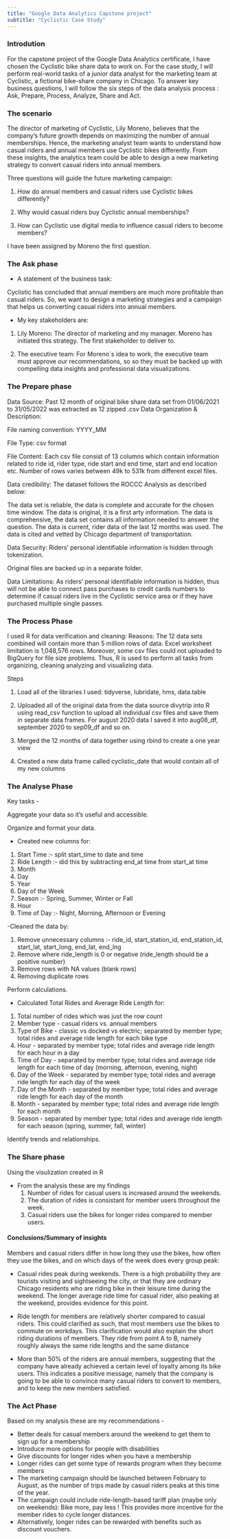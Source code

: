 ```yaml
---
title: "Google Data Analytics Capstone project"
subtitle: "Cyclistic Case Study"
---
```


### Introdution

For the capstone project of the Google Data Analytics certificate, I have chosen the Cyclistic bike share data to work on. For the case study, I will perform real-world tasks of a junior data analyst for the marketing team at Cyclistic, a fictional bike-share company in Chicago.
To answer key business questions, I will follow the six steps of the data analysis process : Ask, Prepare, Process, Analyze, Share and Act.


### The scenario

The director of marketing of Cyclistic, Lily Moreno, believes that the company’s future growth depends on maximizing the number of annual memberships. Hence, the marketing analyst team wants to understand how casual riders and annual members use Cyclistic bikes differently. From these insights, the analytics team could be able to design a new marketing strategy to convert casual riders into annual members. 

Three questions will guide the future marketing campaign:

1. How do annual members and casual riders use Cyclistic bikes differently?

2. Why would casual riders buy Cyclistic annual memberships?

3. How can Cyclistic use digital media to influence casual riders to become members?

I have been assigned by Moreno the first question. 


### The Ask phase

* A statement of the business task: 

Cyclistic has concluded that annual members are much more profitable than casual riders. So, we want to design a marketing strategies and a campaign that helps us converting casual riders into annual members. 

* My key stakeholders are: 

1. Lily Moreno: The director of marketing and my manager. Moreno has initiated   this  strategy. The first stakeholder to deliver to. 

2. The executive team: For Moreno´s idea to work, the executive team must approve our recommendations, so so they must be backed up with compelling data insights and      professional data visualizations.


### The Prepare phase

Data Source: 
Past 12 month of original bike share data set from 01/06/2021 to 31/05/2022 was extracted as 12 zipped .csv 
Data Organization & Description:

File naming convention: YYYY_MM

File Type:  csv  format 

File Content: Each csv file consist of 13 columns which contain information related to ride id, rider type, ride start and end time, start and end location  etc. Number of rows varies between 49k to 531k from different excel files.


Data credibility: The dataset follows the ROCCC Analysis as described below:

The data set is reliable, the data is complete and accurate for the chosen time window.
The data is original, it is a first arty information.
The data is comprehensive, the data set contains all information needed to answer the question.
The data is current, rider data of the last 12 months was used.
The data is cited and vetted by Chicago department of transportation.

Data Security: Riders’ personal identifiable information is hidden through tokenization.

Original files are backed up in a separate folder.

Data Limitations: As riders’ personal identifiable information is hidden, thus will not be able to connect pass purchases to credit cards numbers to determine if casual riders live in the Cyclistic service area or if they have purchased multiple single passes.


### The Process Phase

I used R for data verification and cleaning: Reasons:
The 12 data sets combined will contain more than 5 million rows of data. Excel worksheet limitation is 1,048,576 rows. Moreover, some csv files could not uploaded to BigQuery for file size problems. Thus, R is used to perform all tasks from organizing, cleaning analyzing and visualizing data.

Steps

1. Load all of the libraries I used: tidyverse, lubridate, hms, data.table

2. Uploaded all of the original data from the data source divytrip into R using read_csv function to upload all individual csv files and save them in separate data frames. For august 2020 data I saved it into aug08_df, september 2020 to sep09_df and so on.

3. Merged the 12 months of data together using rbind to create a one year view

4. Created a new data frame called cyclistic_date that would contain all of my new columns


### The Analyse Phase

Key tasks -

Aggregate your data so it’s useful and accessible.

Organize and format your data.

- Created new columns for:
1. Start Time :- split start_time to date and time
2. Ride Length :- did this by subtracting end_at time from start_at time
3. Month
4. Day
5. Year
6. Day of the Week
7. Season :- Spring, Summer, Winter or Fall
8. Hour
9. Time of Day :- Night, Morning, Afternoon or Evening

-Cleaned the data by:
1. Remove unnecessary columns :- ride_id, start_station_id, end_station_id, start_lat, start_long, end_lat, end_lng
2. Remove where ride_length is 0 or negative (ride_length should be a positive number)
3. Remove rows with NA values (blank rows)
4. Removing duplicate rows

Perform calculations.

- Calculated Total Rides and Average Ride Length for:
1. Total number of rides which was just the row count
2. Member type - casual riders vs. annual members
3. Type of Bike - classic vs docked vs electric; separated by member type; total rides and average ride length for each bike type
4. Hour - separated by member type; total rides and average ride length for each hour in a day
5. Time of Day - separated by member type; total rides and average ride length for each time of day (morning, afternoon, evening, night)
6. Day of the Week - separated by member type; total rides and average ride length for each day of the week
7. Day of the Month - separated by member type; total rides and average ride length for each day of the month
8. Month - separated by member type; total rides and average ride length for each month
9. Season - separated by member type; total rides and average ride length for each season (spring, summer, fall, winter)

Identify trends and relationships.
	

### The Share phase 

Using the visulization created in R 
- From the analysis these are my findings 
	1. Number of rides for casual users is increased around the weekends.
	2. The duration of rides is consistant for member users throughout the week.
	3. Casual riders use the bikes for longer rides compared to member users.

#### Conclusions/Summary of insights 

Members and casual riders differ in how long they use the bikes, how often they use the bikes, and on which days of the week does every group peak:

* Casual rides peak during weekends. There is a high probability they are tourists visiting and sightseeing the city, or that they are ordinary Chicago residents who are riding bike in their leisure time during the weekend. The longer average ride time for casual rider, also peaking at the weekend,  provides evidence for this point.

* Ride length for members are relatively shorter compared to casual riders. This could clarified as such, that most members use the bikes to commute on workdays. This clarification would also explain the short riding durations of members. They ride from point A to B, namely roughly always the same ride lengths and the same distance

* More than 50% of the riders are annual members, suggesting that the company have already achieved a certain level of loyalty among its bike users. This indicates a positive message, namely that the company is going to be able to convince many casual riders to convert to members, and to keep the new members satisfied. 


### The Act Phase

Based on my analysis these are my recommendations -
* Better deals for casual members around the weekend to get them to sign up for a membership 
* Introduce more options for people with disabilities
* Give discounts for longer rides when you have a membership
* Longer rides can get some type of rewards program when they become members
* The marketing campaign should be launched between February to August, as the number of trips made by casual riders peaks at this time of the year.
* The campaign could include ride-length-based tariff plan (maybe only on weekends): Bike more, pay less ! 
  This provides more incentive for the member rides to cycle longer distances. 
* Alternatively, longer rides can be rewarded with benefits such as discount vouchers. 
